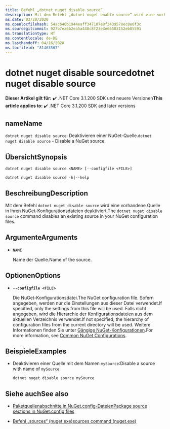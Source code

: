 ```yaml
---
title: Befehl „dotnet nuget disable source“
description: Mit dem Befehl „dotnet nuget enable source“ wird eine vorhandene Quelle in Ihren NuGet-Konfigurationsdateien deaktiviert.
ms.date: 03/20/2020
ms.openlocfilehash: 54acb40b1944eaff347107e8f3439578ec8e0f3c
ms.sourcegitcommit: 927b7ea6b2ea5a440c8f23e3e66503152eb85591
ms.translationtype: HT
ms.contentlocale: de-DE
ms.lasthandoff: 04/16/2020
ms.locfileid: "81463567"
---
```

# <a name="dotnet-nuget-disable-source"></a><span data-ttu-id="66224-103">dotnet nuget disable source</span><span class="sxs-lookup"><span data-stu-id="66224-103">dotnet nuget disable source</span></span>

<span data-ttu-id="66224-104">**Dieser Artikel gilt für:** ✔️ .NET Core 3.1.200 SDK und neuere Versionen</span><span class="sxs-lookup"><span data-stu-id="66224-104">**This article applies to:** ✔️ .NET Core 3.1.200 SDK and later versions</span></span>

## <a name="name"></a><span data-ttu-id="66224-105">name</span><span class="sxs-lookup"><span data-stu-id="66224-105">Name</span></span>

<span data-ttu-id="66224-106">`dotnet nuget disable source`: Deaktivieren einer NuGet-Quelle.</span><span class="sxs-lookup"><span data-stu-id="66224-106">`dotnet nuget disable source` - Disable a NuGet source.</span></span>

## <a name="synopsis"></a><span data-ttu-id="66224-107">Übersicht</span><span class="sxs-lookup"><span data-stu-id="66224-107">Synopsis</span></span>

```dotnetcli
dotnet nuget disable source <NAME> [--configfile <FILE>]

dotnet nuget disable source -h|--help
```

## <a name="description"></a><span data-ttu-id="66224-108">Beschreibung</span><span class="sxs-lookup"><span data-stu-id="66224-108">Description</span></span>

<span data-ttu-id="66224-109">Mit dem Befehl `dotnet nuget disable source` wird eine vorhandene Quelle in Ihren NuGet-Konfigurationsdateien deaktiviert.</span><span class="sxs-lookup"><span data-stu-id="66224-109">The `dotnet nuget disable source` command disables an existing source in your NuGet configuration files.</span></span>

## <a name="arguments"></a><span data-ttu-id="66224-110">Argumente</span><span class="sxs-lookup"><span data-stu-id="66224-110">Arguments</span></span>

- **`NAME`**

  <span data-ttu-id="66224-111">Name der Quelle.</span><span class="sxs-lookup"><span data-stu-id="66224-111">Name of the source.</span></span>

## <a name="options"></a><span data-ttu-id="66224-112">Optionen</span><span class="sxs-lookup"><span data-stu-id="66224-112">Options</span></span>

- **`--configfile <FILE>`**

  <span data-ttu-id="66224-113">Die NuGet-Konfigurationsdatei.</span><span class="sxs-lookup"><span data-stu-id="66224-113">The NuGet configuration file.</span></span> <span data-ttu-id="66224-114">Sofern angegeben, werden nur die Einstellungen aus dieser Datei verwendet.</span><span class="sxs-lookup"><span data-stu-id="66224-114">If specified, only the settings from this file will be used.</span></span> <span data-ttu-id="66224-115">Falls nicht angegeben, wird die Hierarchie der Konfigurationsdateien aus dem aktuellen Verzeichnis verwendet.</span><span class="sxs-lookup"><span data-stu-id="66224-115">If not specified, the hierarchy of configuration files from the current directory will be used.</span></span> <span data-ttu-id="66224-116">Weitere Informationen finden Sie unter [Gängige NuGet-Konfigurationen](https://docs.microsoft.com/nuget/consume-packages/configuring-nuget-behavior).</span><span class="sxs-lookup"><span data-stu-id="66224-116">For more information, see [Common NuGet Configurations](https://docs.microsoft.com/nuget/consume-packages/configuring-nuget-behavior).</span></span>

## <a name="examples"></a><span data-ttu-id="66224-117">Beispiele</span><span class="sxs-lookup"><span data-stu-id="66224-117">Examples</span></span>

- <span data-ttu-id="66224-118">Deaktivieren einer Quelle mit dem Namen `mySource`:</span><span class="sxs-lookup"><span data-stu-id="66224-118">Disable a source with name of `mySource`:</span></span>

  ```dotnetcli
  dotnet nuget disable source mySource
  ```

## <a name="see-also"></a><span data-ttu-id="66224-119">Siehe auch</span><span class="sxs-lookup"><span data-stu-id="66224-119">See also</span></span>

- [<span data-ttu-id="66224-120">Paketquellenabschnitte in NuGet.config-Dateien</span><span class="sxs-lookup"><span data-stu-id="66224-120">Package source sections in NuGet.config files</span></span>](/nuget/reference/nuget-config-file#package-source-sections)

- [<span data-ttu-id="66224-121">Befehl „sources“ (nuget.exe)</span><span class="sxs-lookup"><span data-stu-id="66224-121">sources command (nuget.exe)</span></span>](/nuget/reference/cli-reference/cli-ref-sources)

